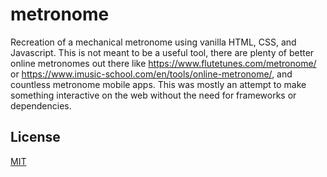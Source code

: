 # metronome

Recreation of a mechanical metronome using vanilla HTML, CSS, and Javascript. This is not meant to be a useful tool, there are plenty of better online metronomes out there like https://www.flutetunes.com/metronome/ or https://www.imusic-school.com/en/tools/online-metronome/, and countless metronome mobile apps. This was mostly an attempt to make something interactive on the web without the need for frameworks or dependencies.

## License

[MIT](LICENSE)
